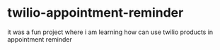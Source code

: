 # twilio-appointment-reminder
it was a fun project where i am learning how can use twilio products in appointment reminder

